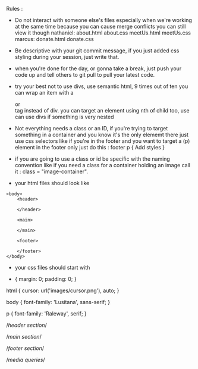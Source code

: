 Rules :

- Do not interact with someone else's files especially 
when we're working at the same time because you can cause merge conflicts
you can still view it though
nathaniel: about.html about.css   meetUs.html meetUs.css
marcus: donate.html donate.css

- Be descriptive with your git commit message, if you just added css styling 
during your session, just write that.

- when you're done for the day, or gonna take a break, just push your code up
and tell others to git pull to pull your latest code.

- try your best not to use divs, use semantic html, 9 times out of ten you can
wrap an item with a <section> or <article> tag instead of div. you can target
an element using nth of child too, use can use divs if something is very nested

- Not everything needs a class or an ID, if you're trying to target something in a
container and you know it's the only elememt there just use css selectors
like if you're in the footer and you want to target a (p) element in the footer only
just do this :
                footer p {
                   Add styles
                }

- if you are going to use a class or id be specific with the naming convention
like if you need a class for a container holding an image call it :
class = "image-container".



- your html files should look like 

<!DOCTYPE html>
<html lang="en">
<head>
    <meta charset="UTF-8">
    <meta name="viewport" content="width=device-width, initial-scale=1.0">
    <meta http-equiv="X-UA-Compatible" content="ie=edge">
    <link rel="preconnect" href="https://fonts.googleapis.com">
    <link rel="preconnect" href="https://fonts.gstatic.com" crossorigin>
    <link href="https://fonts.googleapis.com/css2?family=Lusitana&family=Raleway&display=swap" rel="stylesheet">
    <link rel="stylesheet" href="styles.css" type="text/css" />
    <title>Deforestation</title>
</head>

    <body>
        <header>
    
        </header>
    
        <main>
    
        </main>
    
        <footer>
    
        </footer>
    </body>
    
</html>


- your css files should start with 

* {
    margin: 0;
    padding: 0;
}

html {
    cursor: url('images/cursor.png'), auto;
}

body {
    font-family: 'Lusitana', sans-serif;
}

p {
    font-family: 'Raleway', serif;
}

/*header section*/


/*main section*/


/*footer section*/


/*media queries*/